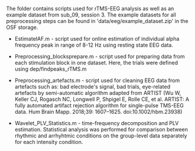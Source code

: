 The folder contains scripts used for rTMS-EEG analysis as well as an example dataset from sub_09, session 3. The example datasets for all preprocessing steps can be found in 'data/eeg/example_dataset.zip' in the OSF storage.

- EstimateIAF.m - script used for online estimation of individual alpha frequency peak in range of 8-12 Hz using resting state EEG data.

- Preprocessing_blocksprepare.m - script used for preparing data from each stimulation block in one dataset. Here, the trials were defined using dep/findpeaks_rTMS.m

- Preprocessing_artefacts.m - script used for cleaning EEG data from artefacts such as: bad electrode's signal, bad trials, eye-related artefacts by semi-automatic algorithm adapted from ARTIST  (Wu W, Keller CJ, Rogasch NC, Longwell P, Shpigel E, Rolle CE, et al. ARTIST: A fully automated artifact rejection algorithm for single-pulse TMS-EEG data. Hum Brain Mapp. 2018;39: 1607–1625. doi:10.1002/hbm.23938)

- Wavelet_PLV_Statistics.m - time-frequency decomposition and PLV estimation. Statistical analysis was performed for comparison between rhythmic and arrhyhtmic conditions on the group-level data separately for each intensity condition.
